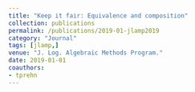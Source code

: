 ```yaml
---
title: "Keep it fair: Equivalence and composition"
collection: publications
permalink: /publications/2019-01-jlamp2019
category: "Journal"
tags: [jlamp,]
venue: "J. Log. Algebraic Methods Program."
date: 2019-01-01
coauthors:
- tprehn
---
```

